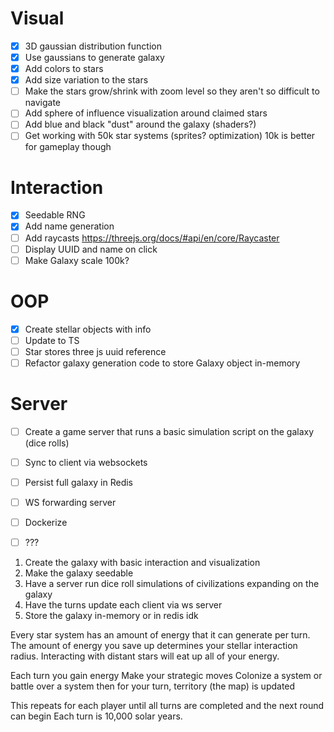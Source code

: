 # Visual
- [x] 3D gaussian distribution function
- [x] Use gaussians to generate galaxy
- [x] Add colors to stars
- [x] Add size variation to the stars
- [ ] Make the stars grow/shrink with zoom level so they aren't so difficult to navigate
- [ ] Add sphere of influence visualization around claimed stars
- [ ] Add blue and black "dust" around the galaxy (shaders?)
- [ ] Get working with 50k star systems (sprites? optimization) 10k is better for gameplay though

# Interaction
- [x] Seedable RNG
- [x] Add name generation
- [ ] Add raycasts https://threejs.org/docs/#api/en/core/Raycaster
- [ ] Display UUID and name on click
- [ ] Make Galaxy scale 100k?

# OOP
- [x] Create stellar objects with info
- [ ] Update to TS
- [ ] Star stores three js uuid reference
- [ ] Refactor galaxy generation code to store Galaxy object in-memory

# Server
- [ ] Create a game server that runs a basic simulation script on the galaxy (dice rolls)
- [ ] Sync to client via websockets
- [ ] Persist full galaxy in Redis
- [ ] WS forwarding server
- [ ] Dockerize
- [ ] ???


1. Create the galaxy with basic interaction and visualization
2. Make the galaxy seedable
3. Have a server run dice roll simulations of civilizations expanding on the galaxy
4. Have the turns update each client via ws server
5. Store the galaxy in-memory or in redis idk


Every star system has an amount of energy that it can generate per turn.
The amount of energy you save up determines your stellar interaction radius.
Interacting with distant stars will eat up all of your energy.

Each turn you gain energy
Make your strategic moves
Colonize a system or battle over a system
then for your turn, territory (the map) is updated

This repeats for each player until all turns are completed and the next round can begin
Each turn is 10,000 solar years.